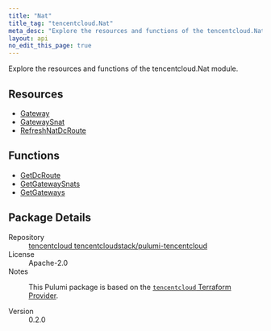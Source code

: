 ```yaml
---
title: "Nat"
title_tag: "tencentcloud.Nat"
meta_desc: "Explore the resources and functions of the tencentcloud.Nat module."
layout: api
no_edit_this_page: true
---
```


<!-- WARNING: this file was generated by Pulumi Docs Generator. -->
<!-- Do not edit by hand unless you're certain you know what you are doing! -->

Explore the resources and functions of the tencentcloud.Nat module.

<h2 id="resources">Resources</h2>
<ul class="api">
    <li><a href="gateway/" title="Gateway"><span class="api-symbol api-symbol--resource"></span>Gateway</a></li>
    <li><a href="gatewaysnat/" title="GatewaySnat"><span class="api-symbol api-symbol--resource"></span>GatewaySnat</a></li>
    <li><a href="refreshnatdcroute/" title="RefreshNatDcRoute"><span class="api-symbol api-symbol--resource"></span>RefreshNatDcRoute</a></li>
</ul>

<h2 id="functions">Functions</h2>
<ul class="api">
    <li><a href="getdcroute/" title="GetDcRoute"><span class="api-symbol api-symbol--function"></span>GetDcRoute</a></li>
    <li><a href="getgatewaysnats/" title="GetGatewaySnats"><span class="api-symbol api-symbol--function"></span>GetGatewaySnats</a></li>
    <li><a href="getgateways/" title="GetGateways"><span class="api-symbol api-symbol--function"></span>GetGateways</a></li>
</ul>

<h2 id="package-details">Package Details</h2>
<dl class="package-details">
	<dt>Repository</dt>
	<dd><a href="https://github.com/tencentcloudstack/pulumi-tencentcloud">tencentcloud tencentcloudstack/pulumi-tencentcloud</a></dd>
	<dt>License</dt>
	<dd>Apache-2.0</dd>
	<dt>Notes</dt>
	<dd><p>This Pulumi package is based on the <a href="https://github.com/tencentcloudstack/terraform-provider-tencentcloud"><code>tencentcloud</code> Terraform Provider</a>.</p>
</dd>
	<dt>Version</dt>
	<dd>0.2.0</dd>
</dl>

